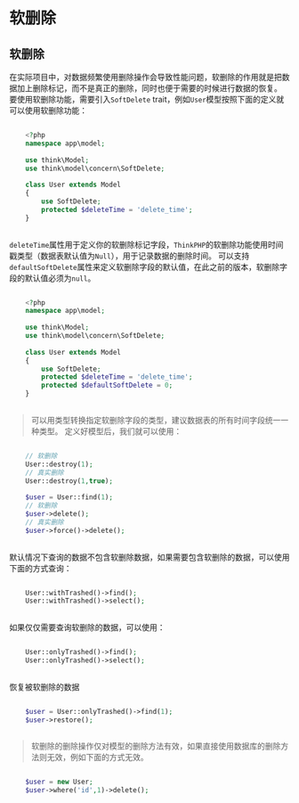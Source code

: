 # 软删除

## 软删除
在实际项目中，对数据频繁使用删除操作会导致性能问题，软删除的作用就是把数据加上删除标记，而不是真正的删除，同时也便于需要的时候进行数据的恢复。
要使用软删除功能，需要引入`SoftDelete` trait，例如`User`模型按照下面的定义就可以使用软删除功能：
```php

    <?php
    namespace app\model;
    
    use think\Model;
    use think\model\concern\SoftDelete;
    
    class User extends Model
    {
        use SoftDelete;
        protected $deleteTime = 'delete_time';
    }
    

```
`deleteTime`属性用于定义你的软删除标记字段，`ThinkPHP`的软删除功能使用时间戳类型（数据表默认值为`Null`），用于记录数据的删除时间。
可以支持`defaultSoftDelete`属性来定义软删除字段的默认值，在此之前的版本，软删除字段的默认值必须为`null`。
```php

    <?php
    namespace app\model;
    
    use think\Model;
    use think\model\concern\SoftDelete;
    
    class User extends Model
    {
        use SoftDelete;
        protected $deleteTime = 'delete_time';
        protected $defaultSoftDelete = 0;
    }
    

```
> 可以用类型转换指定软删除字段的类型，建议数据表的所有时间字段统一一种类型。
定义好模型后，我们就可以使用：
```php

    // 软删除
    User::destroy(1);
    // 真实删除
    User::destroy(1,true);
    
    $user = User::find(1);
    // 软删除
    $user->delete();
    // 真实删除
    $user->force()->delete();
    

```
默认情况下查询的数据不包含软删除数据，如果需要包含软删除的数据，可以使用下面的方式查询：
```php

    User::withTrashed()->find();
    User::withTrashed()->select();
    

```
如果仅仅需要查询软删除的数据，可以使用：
```php

    User::onlyTrashed()->find();
    User::onlyTrashed()->select();
    

```
恢复被软删除的数据
```php

    $user = User::onlyTrashed()->find(1);
    $user->restore();
    

```
> 软删除的删除操作仅对模型的删除方法有效，如果直接使用数据库的删除方法则无效，例如下面的方式无效。
```php

    $user = new User;
    $user->where('id',1)->delete();
    

```
